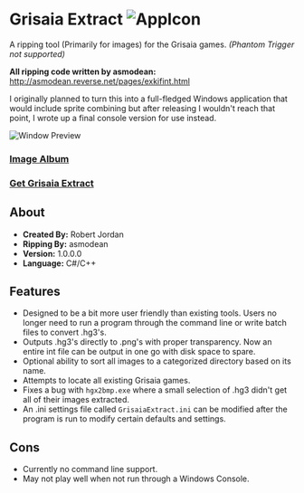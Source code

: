 # Grisaia Extract ![AppIcon](https://i.imgur.com/fDnJLIe.png)
A ripping tool (Primarily for images) for the Grisaia games. *(Phantom Trigger not supported)*

**All ripping code written by asmodean:** http://asmodean.reverse.net/pages/exkifint.html

I originally planned to turn this into a full-fledged Windows application that would include sprite combining but after releasing I wouldn't reach that point, I wrote up a final console version for use instead.

![Window Preview](https://i.imgur.com/adjsvrN.png)

### [Image Album](https://imgur.com/a/7xouR3f)

### [Get Grisaia Extract](https://github.com/trigger-death/GrisaiaExtractor/releases/tag/1.0.0.0)

## About

* **Created By:** Robert Jordan
* **Ripping By:** asmodean
* **Version:** 1.0.0.0
* **Language:** C#/C++

## Features

* Designed to be a bit more user friendly than existing tools. Users no longer need to run a program through the command line or write batch files to convert .hg3's.
* Outputs .hg3's directly to .png's with proper transparency. Now an entire int file can be output in one go with disk space to spare.
* Optional ability to sort all images to a categorized directory based on its name.
* Attempts to locate all existing Grisaia games.
* Fixes a bug with `hgx2bmp.exe` where a small selection of .hg3 didn't get all of their images extracted.
* An .ini settings file called `GrisaiaExtract.ini` can be modified after the program is run to modify certain defaults and settings.

## Cons

* Currently no command line support.
* May not play well when not run through a Windows Console.
